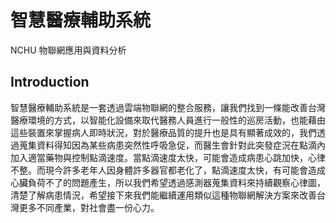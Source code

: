 # 智慧醫療輔助系統
NCHU 物聯網應用與資料分析

## Introduction
智慧醫療輔助系統是一套透過雲端物聯網的整合服務，讓我們找到一條能改善台灣醫療環境的方式，以智能化設備來取代醫務人員進行一般性的巡房活動，也能藉由這些裝置來掌握病人即時狀況，對於醫療品質的提升也是具有顯著成效的，我們透過蒐集資料得知因為某些病患突然性呼吸急促，而醫生會針對此突發症況在點滴內加入適當藥物與控制點滴速度。當點滴速度太快，可能會造成病患心跳加快，心律不整。而現今許多老年人因身體許多器官都老化了，點滴速度太快，有可能會造成心臟負荷不了的問題產生，所以我們希望透過感測器蒐集資料來持續觀察心律圖，清楚了解病患情況，希望接下來我們能繼續運用類似這種物聯網解決方案來改善台灣更多不同產業，對社會盡一份心力。
